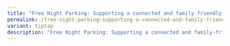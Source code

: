 ```yaml
---
title: "Free Night Parking: Supporting a connected and family friendly Marsiling"
permalink: /free-night-parking-supporting-a-connected-and-family-friendly-marsiling/
variant: tiptap
description: "Free Night Parking: Supporting a connected and family-friendly Marsiling"
---
```

